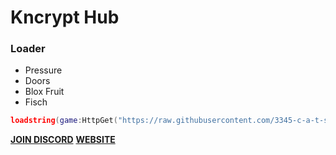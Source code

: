 # Kncrypt Hub
### Loader
- Pressure
- Doors
- Blox Fruit
- Fisch
```lua
loadstring(game:HttpGet("https://raw.githubusercontent.com/3345-c-a-t-s-u-s/Kncrypt/refs/heads/main/Loader.lua"))()
```

[**JOIN DISCORD**](https://discord.gg/wPaQZwhMHy)
[**WEBSITE**](https://www.kncrypt.pro/)
